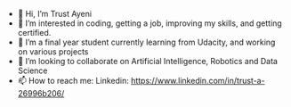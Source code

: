 - 👋 Hi, I’m Trust Ayeni
- 👀 I’m interested in coding, getting a job, improving my skills, and getting certified.
- 🌱 I’m a final year student currently learning from Udacity, and working on various projects 
- 💞️ I’m looking to collaborate on Artificial Intelligence, Robotics and Data Science
- 📫 How to reach me: Linkedin: https://www.linkedin.com/in/trust-a-26996b206/

<!---
Ryzen-iq/Ryzen-iq is a ✨ special ✨ repository because its `README.md` (this file) appears on your GitHub profile.
You can click the Preview link to take a look at your changes.
--->
